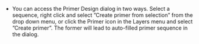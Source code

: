 

-   You can access the Primer Design dialog in two ways. Select a
    sequence, right click and select ”Create primer from selection” from
    the drop down menu, or click the Primer icon in the Layers menu and
    select ”Create primer”. The former will lead to auto-filled primer
    sequence in the dialog.
